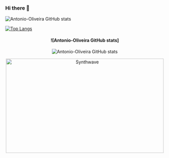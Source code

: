 ### Hi there 👋


![Antonio-Oliveira GitHub stats](https://github-readme-stats.vercel.app/api?username=Antonio-Oliveira&show_icons=true&theme=radical&count_private=true)

[![Top Langs](https://github-readme-stats.vercel.app/api/top-langs/?username=Antonio-Oliveira&langs_count=10&theme=radical)](https://github.com/anuraghazra/github-readme-stats)

<h4 align="center">![Antonio-Oliveira GitHub stats] </h4>

<p align="center"><img src="https://github-readme-stats.vercel.app/api?username=Antonio-Oliveira&show_icons=true&theme=radical&count_private=true" alt="Antonio-Oliveira GitHub stats" /></p>

<p align="center"><img src="https://thumbs.gfycat.com/GoodnaturedFondGaur-size_restricted.gif" alt="Synthwave" height="300" width="500"></p>





<!--
**Antonio-Oliveira/Antonio-Oliveira** is a ✨ _special_ ✨ repository because its `README.md` (this file) appears on your GitHub profile.

Here are some ideas to get you started:

- 🔭 I’m currently working on ...
- 🌱 I’m currently learning ...
- 👯 I’m looking to collaborate on ...
- 🤔 I’m looking for help with ...
- 💬 Ask me about ...
- 📫 How to reach me: ...
- 😄 Pronouns: ...
- ⚡ Fun fact: ...
-->
